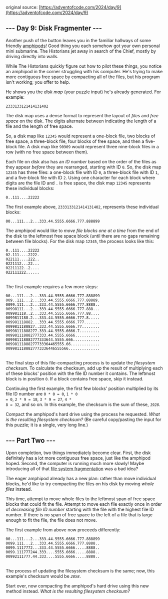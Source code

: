 original source: [https://adventofcode.com/2024/day/9](https://adventofcode.com/2024/day/9)
## --- Day 9: Disk Fragmenter ---
Another push of the button leaves you in the familiar hallways of some friendly [amphipods](/2021/day/23)! Good thing you each somehow got your own personal mini submarine. The Historians jet away in search of the Chief, mostly by driving directly into walls.

While The Historians quickly figure out how to pilot these things, you notice an amphipod in the corner struggling with his computer. He's trying to make more contiguous free space by compacting all of the files, but his program isn't working; you offer to help.

He shows you the <em>disk map</em> (your puzzle input) he's already generated. For example:

<pre>
<code>2333133121414131402</code>
</pre>

The disk map uses a dense format to represent the layout of <em>files</em> and <em>free space</em> on the disk. The digits alternate between indicating the length of a file and the length of free space.

So, a disk map like <code>12345</code> would represent a one-block file, two blocks of free space, a three-block file, four blocks of free space, and then a five-block file. A disk map like <code>90909</code> would represent three nine-block files in a row (with no free space between them).

Each file on disk also has an <em>ID number</em> based on the order of the files as they appear <em>before</em> they are rearranged, starting with ID <code>0</code>. So, the disk map <code>12345</code> has three files: a one-block file with ID <code>0</code>, a three-block file with ID <code>1</code>, and a five-block file with ID <code>2</code>. Using one character for each block where digits are the file ID and <code>.</code> is free space, the disk map <code>12345</code> represents these individual blocks:

<pre>
<code>0..111....22222</code>
</pre>

The first example above, <code>2333133121414131402</code>, represents these individual blocks:

<pre>
<code>00...111...2...333.44.5555.6666.777.888899</code>
</pre>

The amphipod would like to <em>move file blocks one at a time</em> from the end of the disk to the leftmost free space block (until there are no gaps remaining between file blocks). For the disk map <code>12345</code>, the process looks like this:

<pre>
<code>0..111....22222
02.111....2222.
022111....222..
0221112...22...
02211122..2....
022111222......
</code>
</pre>

The first example requires a few more steps:

<pre>
<code>00...111...2...333.44.5555.6666.777.888899
009..111...2...333.44.5555.6666.777.88889.
0099.111...2...333.44.5555.6666.777.8888..
00998111...2...333.44.5555.6666.777.888...
009981118..2...333.44.5555.6666.777.88....
0099811188.2...333.44.5555.6666.777.8.....
009981118882...333.44.5555.6666.777.......
0099811188827..333.44.5555.6666.77........
00998111888277.333.44.5555.6666.7.........
009981118882777333.44.5555.6666...........
009981118882777333644.5555.666............
00998111888277733364465555.66.............
0099811188827773336446555566..............
</code>
</pre>

The final step of this file-compacting process is to update the <em>filesystem checksum</em>. To calculate the checksum, add up the result of multiplying each of these blocks' position with the file ID number it contains. The leftmost block is in position <code>0</code>. If a block contains free space, skip it instead.

Continuing the first example, the first few blocks' position multiplied by its file ID number are <code>0 * 0 = 0</code>, <code>1 * 0 = 0</code>, <code>2 * 9 = 18</code>, <code>3 * 9 = 27</code>, <code>4 * 8 = 32</code>, and so on. In this example, the checksum is the sum of these, <code><em>1928</em></code>.

Compact the amphipod's hard drive using the process he requested. <em>What is the resulting filesystem checksum?</em> (Be careful copy/pasting the input for this puzzle; it is a single, very long line.)


## --- Part Two ---
Upon completion, two things immediately become clear. First, the disk definitely has a lot more contiguous free space, just like the amphipod hoped. Second, the computer is running much more slowly! Maybe introducing all of that [file system fragmentation](https://en.wikipedia.org/wiki/File_system_fragmentation) was a bad idea?

The eager amphipod already has a new plan: rather than move individual blocks, he'd like to try compacting the files on his disk by moving <em>whole files</em> instead.

This time, attempt to move whole files to the leftmost span of free space blocks that could fit the file. Attempt to move each file exactly once in order of <em>decreasing file ID number</em> starting with the file with the highest file ID number. If there is no span of free space to the left of a file that is large enough to fit the file, the file does not move.

The first example from above now proceeds differently:

<pre>
<code>00...111...2...333.44.5555.6666.777.888899
0099.111...2...333.44.5555.6666.777.8888..
0099.1117772...333.44.5555.6666.....8888..
0099.111777244.333....5555.6666.....8888..
00992111777.44.333....5555.6666.....8888..
</code>
</pre>

The process of updating the filesystem checksum is the same; now, this example's checksum would be <code><em>2858</em></code>.

Start over, now compacting the amphipod's hard drive using this new method instead. <em>What is the resulting filesystem checksum?</em>


